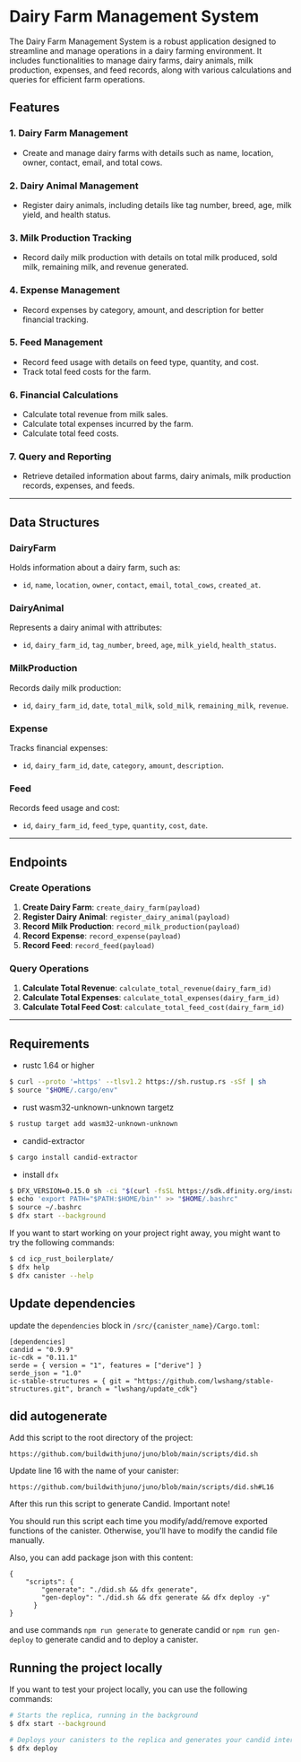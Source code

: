 # Dairy Farm Management System

The Dairy Farm Management System is a robust application designed to streamline and manage operations in a dairy farming environment. It includes functionalities to manage dairy farms, dairy animals, milk production, expenses, and feed records, along with various calculations and queries for efficient farm operations.

## Features

### 1. Dairy Farm Management
- Create and manage dairy farms with details such as name, location, owner, contact, email, and total cows.

### 2. Dairy Animal Management
- Register dairy animals, including details like tag number, breed, age, milk yield, and health status.

### 3. Milk Production Tracking
- Record daily milk production with details on total milk produced, sold milk, remaining milk, and revenue generated.

### 4. Expense Management
- Record expenses by category, amount, and description for better financial tracking.

### 5. Feed Management
- Record feed usage with details on feed type, quantity, and cost.
- Track total feed costs for the farm.

### 6. Financial Calculations
- Calculate total revenue from milk sales.
- Calculate total expenses incurred by the farm.
- Calculate total feed costs.

### 7. Query and Reporting
- Retrieve detailed information about farms, dairy animals, milk production records, expenses, and feeds.

---

## Data Structures

### DairyFarm
Holds information about a dairy farm, such as:
- `id`, `name`, `location`, `owner`, `contact`, `email`, `total_cows`, `created_at`.

### DairyAnimal
Represents a dairy animal with attributes:
- `id`, `dairy_farm_id`, `tag_number`, `breed`, `age`, `milk_yield`, `health_status`.

### MilkProduction
Records daily milk production:
- `id`, `dairy_farm_id`, `date`, `total_milk`, `sold_milk`, `remaining_milk`, `revenue`.

### Expense
Tracks financial expenses:
- `id`, `dairy_farm_id`, `date`, `category`, `amount`, `description`.

### Feed
Records feed usage and cost:
- `id`, `dairy_farm_id`, `feed_type`, `quantity`, `cost`, `date`.

---

## Endpoints

### Create Operations
1. **Create Dairy Farm**: `create_dairy_farm(payload)`
2. **Register Dairy Animal**: `register_dairy_animal(payload)`
3. **Record Milk Production**: `record_milk_production(payload)`
4. **Record Expense**: `record_expense(payload)`
5. **Record Feed**: `record_feed(payload)`

### Query Operations
1. **Calculate Total Revenue**: `calculate_total_revenue(dairy_farm_id)`
2. **Calculate Total Expenses**: `calculate_total_expenses(dairy_farm_id)`
3. **Calculate Total Feed Cost**: `calculate_total_feed_cost(dairy_farm_id)`

---


## Requirements
* rustc 1.64 or higher
```bash
$ curl --proto '=https' --tlsv1.2 https://sh.rustup.rs -sSf | sh
$ source "$HOME/.cargo/env"
```
* rust wasm32-unknown-unknown targetz
```bash
$ rustup target add wasm32-unknown-unknown
```
* candid-extractor
```bash
$ cargo install candid-extractor
```
* install `dfx`
```bash
$ DFX_VERSION=0.15.0 sh -ci "$(curl -fsSL https://sdk.dfinity.org/install.sh)"
$ echo 'export PATH="$PATH:$HOME/bin"' >> "$HOME/.bashrc"
$ source ~/.bashrc
$ dfx start --background
```

If you want to start working on your project right away, you might want to try the following commands:

```bash
$ cd icp_rust_boilerplate/
$ dfx help
$ dfx canister --help
```

## Update dependencies

update the `dependencies` block in `/src/{canister_name}/Cargo.toml`:
```
[dependencies]
candid = "0.9.9"
ic-cdk = "0.11.1"
serde = { version = "1", features = ["derive"] }
serde_json = "1.0"
ic-stable-structures = { git = "https://github.com/lwshang/stable-structures.git", branch = "lwshang/update_cdk"}
```

## did autogenerate

Add this script to the root directory of the project:
```
https://github.com/buildwithjuno/juno/blob/main/scripts/did.sh
```

Update line 16 with the name of your canister:
```
https://github.com/buildwithjuno/juno/blob/main/scripts/did.sh#L16
```

After this run this script to generate Candid.
Important note!

You should run this script each time you modify/add/remove exported functions of the canister.
Otherwise, you'll have to modify the candid file manually.

Also, you can add package json with this content:
```
{
    "scripts": {
        "generate": "./did.sh && dfx generate",
        "gen-deploy": "./did.sh && dfx generate && dfx deploy -y"
      }
}
```

and use commands `npm run generate` to generate candid or `npm run gen-deploy` to generate candid and to deploy a canister.

## Running the project locally

If you want to test your project locally, you can use the following commands:

```bash
# Starts the replica, running in the background
$ dfx start --background

# Deploys your canisters to the replica and generates your candid interface
$ dfx deploy
```